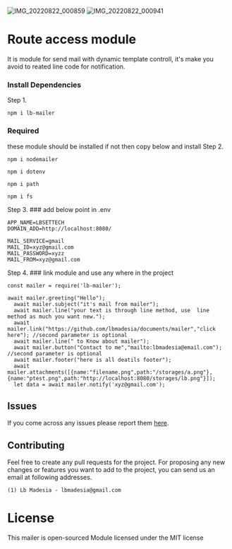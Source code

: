 ![IMG_20220822_000859](https://user-images.githubusercontent.com/77066858/185806202-9b087641-78b1-4bd5-8adb-4781b14b04ea.jpg)
![IMG_20220822_000941](https://user-images.githubusercontent.com/77066858/185806205-6fc1b5ea-ed26-4288-917c-59e21d027757.jpg)
# Route access module

It is module for send mail with dynamic template controll, it's make you avoid to reated line code for notification.



### Install Dependencies

Step 1.
```
npm i lb-mailer
```
### Required 
these module should be installed if not then copy below and install 
Step 2.
```
npm i nodemailer
```
```
npm i dotenv
```
```
npm i path
```
```
npm i fs
```

Step 3. ### add below point in .env
```
APP_NAME=LBSETTECH
DOMAIN_ADD=http://localhost:8080/

MAIL_SERVICE=gmail
MAIL_ID=xyz@gmail.com
MAIL_PASSWORD=xyzz
MAIL_FROM=xyz@gmail.com
```
Step 4. ### link module and use any where in the project 

```
const mailer = require('lb-mailer');

await mailer.greeting("Hello");
  await mailer.subject("it's mail from mailer");
  await mailer.line("your text is through line method, use  line method as much you want new.");
  await mailer.link("https://github.com/lbmadesia/documents/mailer","click here"); //second parameter is optional
  await mailer.line(" to Know about mailer");
  await mailer.button("Contact to me","mailto:lbmadesia@email.com");  //second parameter is optional
  await mailer.footer("here is all deatils footer");
  await mailer.attachments([{name:"filename.png",path:"/storages/a.png"},{name:"ptest.png",path:"http://localhost:8080/storages/lb.png"}]);
  let data = await mailer.notify('xyz@gmail.com');
```


## Issues

If you come across any issues please report them [here](https://github.com/lbmadesia/mailer/issues).

## Contributing
Feel free to create any pull requests for the project. For proposing any new changes or features you want to add to the project, you can send us an email at following addresses.

    (1) Lb Madesia - lbmadesia@gmail.com

# License
This mailer is open-sourced Module licensed under the MIT license

